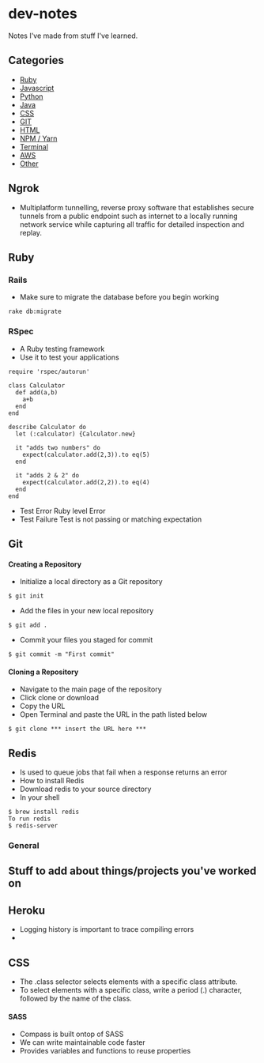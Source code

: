 # dev-notes
Notes I've made from stuff I've learned.

## Categories
- [Ruby](#Ruby)
- [Javascript](#javascript)
- [Python](#python)
- [Java](#java)
- [CSS](#css)
- [GIT](#git)
- [HTML](#html)
- [NPM / Yarn](#npm-yarn)
- [Terminal](#terminal)
- [AWS](#aws)
- [Other](#other)

## Ngrok
- Multiplatform tunnelling, reverse proxy software that establishes secure tunnels from a public endpoint such as internet to a locally running network service while capturing all traffic for detailed inspection and replay.
## Ruby

### Rails

- Make sure to migrate the database before you begin working
```
rake db:migrate
```

### RSpec
- A Ruby testing framework
- Use it to test your applications
```
require 'rspec/autorun'

class Calculator
  def add(a,b)
    a+b
  end
end

describe Calculator do
  let (:calculator) {Calculator.new}

  it "adds two numbers" do
    expect(calculator.add(2,3)).to eq(5)
  end

  it "adds 2 & 2" do
    expect(calculator.add(2,2)).to eq(4)
  end
end
```

- Test Error
  Ruby level Error
- Test Failure
  Test is not passing or matching expectation


## Git

#### Creating a Repository
- Initialize a local directory as a Git repository
```
$ git init
```
- Add the files in your new local repository
```
$ git add .
```
- Commit your files you staged for commit
```
$ git commit -m "First commit"
```
#### Cloning a Repository
- Navigate to the main page of the repository
- Click clone or download
- Copy the URL
- Open Terminal and paste the URL in the path listed below
```
$ git clone *** insert the URL here ***
```

## Redis
- Is used to queue jobs that fail when a response returns an error
- How to install Redis
- Download redis to your source directory
- In your shell
```
$ brew install redis
To run redis
$ redis-server
```

### General

## Stuff to add about things/projects you've worked on

## Heroku
- Logging history is important to trace compiling errors
-

## CSS

- The .class selector selects elements with a specific class attribute.
- To select elements with a specific class, write a period (.) character, followed by the name of the class.


#### SASS
- Compass is built ontop of SASS
- We can write maintainable code faster
- Provides variables and functions to reuse properties
